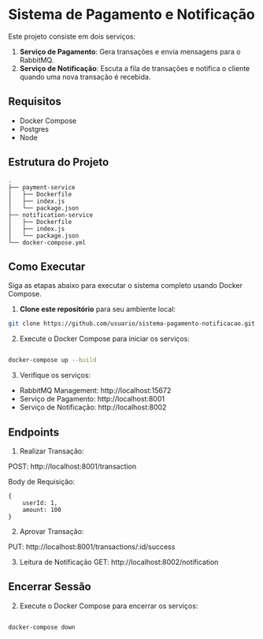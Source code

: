 # Sistema de Pagamento e Notificação

Este projeto consiste em dois serviços:

1. **Serviço de Pagamento**: Gera transações e envia mensagens para o RabbitMQ.
2. **Serviço de Notificação**: Escuta a fila de transações e notifica o cliente quando uma nova transação é recebida.

## Requisitos

- Docker Compose
- Postgres
- Node

## Estrutura do Projeto

```plaintext
.
├── payment-service
│   ├── Dockerfile
│   ├── index.js
│   └── package.json
├── notification-service
│   ├── Dockerfile
│   ├── index.js
│   └── package.json
└── docker-compose.yml
```

## Como Executar

Siga as etapas abaixo para executar o sistema completo usando Docker Compose.

1. **Clone este repositório** para seu ambiente local:

```bash
git clone https://github.com/usuario/sistema-pagamento-notificacao.git
```

2. Execute o Docker Compose para iniciar os serviços:

```bash

docker-compose up --build

```

3. Verifique os serviços:
- RabbitMQ Management: http://localhost:15672
- Serviço de Pagamento:  http://localhost:8001
- Serviço de Notificação:  http://localhost:8002

## Endpoints

1. Realizar Transação:

POST:  http://localhost:8001/transaction


Body de Requisição:
```
{
    userId: 1, 
    amount: 100
}
```

2. Aprovar Transação:

PUT: http://localhost:8001/transactions/:id/success

3. Leitura de Notificação
GET: http://localhost:8002/notification


## Encerrar Sessão

2. Execute o Docker Compose para encerrar os serviços:

```bash

docker-compose down

```
